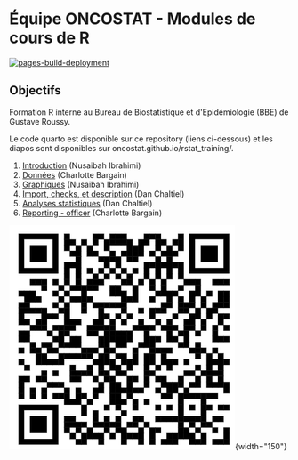 # Équipe ONCOSTAT - Modules de cours de R

[![pages-build-deployment](https://github.com/Oncostat/rstat_training/actions/workflows/pages/pages-build-deployment/badge.svg)](https://github.com/Oncostat/rstat_training/actions/workflows/pages/pages-build-deployment)

## Objectifs

Formation R interne au Bureau de Biostatistique et d'Epidémiologie (BBE) de Gustave Roussy.

Le code quarto est disponible sur ce repository (liens ci-dessous) et les diapos sont disponibles sur oncostat.github.io/rstat_training/.

1)  [Introduction](modules/1_intro/) (Nusaibah Ibrahimi)
2)  [Données](modules/2_donnees/) (Charlotte Bargain)
3)  [Graphiques](modules/3_graph/) (Nusaibah Ibrahimi)
4)  [Import, checks, et description](modules/4_edcimport_crosstable/) (Dan Chaltiel)
5)  [Analyses statistiques](modules/5_statistiques/) (Dan Chaltiel)
6)  [Reporting - officer](modules/6_officer/) (Charlotte Bargain)

![](qrcode.png){width="150"}
